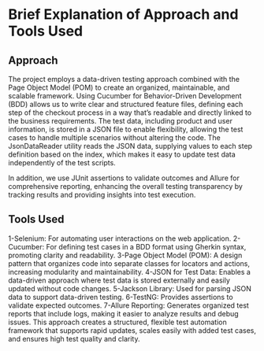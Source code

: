 # Brief Explanation of Approach and Tools Used
## Approach
The project employs a data-driven testing approach combined with the Page Object Model (POM) to create an organized, maintainable, and scalable framework. Using Cucumber for Behavior-Driven Development (BDD) allows us to write clear and structured feature files, defining each step of the checkout process in a way that’s readable and directly linked to the business requirements. The test data, including product and user information, is stored in a JSON file to enable flexibility, allowing the test cases to handle multiple scenarios without altering the code. The JsonDataReader utility reads the JSON data, supplying values to each step definition based on the index, which makes it easy to update test data independently of the test scripts.

In addition, we use JUnit assertions to validate outcomes and Allure for comprehensive reporting, enhancing the overall testing transparency by tracking results and providing insights into test execution.

## Tools Used
1-Selenium: For automating user interactions on the web application.
2-Cucumber: For defining test cases in a BDD format using Gherkin syntax, promoting clarity and readability.
3-Page Object Model (POM): A design pattern that organizes code into separate classes for locators and actions, increasing modularity and maintainability.
4-JSON for Test Data: Enables a data-driven approach where test data is stored externally and easily updated without code changes.
5-Jackson Library: Used for parsing JSON data to support data-driven testing.
6-TestNG: Provides assertions to validate expected outcomes.
7-Allure Reporting: Generates organized test reports that include logs, making it easier to analyze results and debug issues.
This approach creates a structured, flexible test automation framework that supports rapid updates, scales easily with added test cases, and ensures high test quality and clarity.
